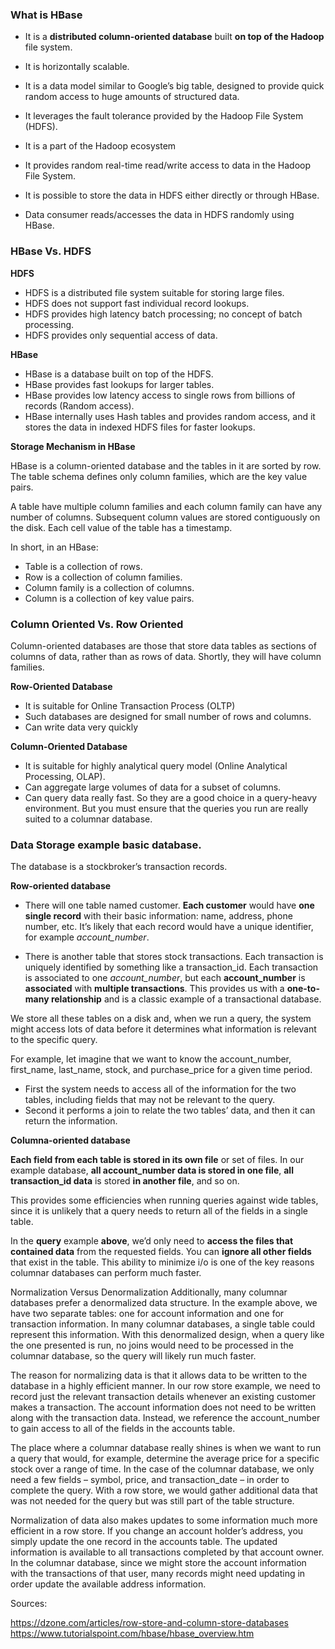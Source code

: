 ### What is HBase

* It is a **distributed column-oriented database** built **on top of the Hadoop** file system. 

* It is horizontally scalable.

* It is a data model similar to Google’s big table, designed to provide quick random access to huge amounts of structured data. 
 
* It leverages the fault tolerance provided by the Hadoop File System (HDFS).

* It is a part of the Hadoop ecosystem

* It provides random real-time read/write access to data in the Hadoop File System.

* It is possible to store the data in HDFS either directly or through HBase. 

* Data consumer reads/accesses the data in HDFS randomly using HBase. 


### HBase Vs. HDFS

**HDFS**

* HDFS is a distributed file system suitable for storing large files.	
* HDFS does not support fast individual record lookups.	
* HDFS provides high latency batch processing; no concept of batch processing.	
* HDFS provides only sequential access of data.	

**HBase**

* HBase is a database built on top of the HDFS.
* HBase provides fast lookups for larger tables.
* HBase provides low latency access to single rows from billions of records (Random access).
* HBase internally uses Hash tables and provides random access, and it stores the data in indexed HDFS files for faster lookups.


**Storage Mechanism in HBase**

HBase is a column-oriented database and the tables in it are sorted by row. The table schema defines only column families, which 
are the key value pairs. 

A table have multiple column families and each column family can have any number of columns. Subsequent column values are stored 
contiguously on the disk. Each cell value of the table has a timestamp. 

In short, in an HBase:

* Table is a collection of rows.
* Row is a collection of column families.
* Column family is a collection of columns.
* Column is a collection of key value pairs.

### Column Oriented Vs. Row Oriented

Column-oriented databases are those that store data tables as sections of columns of data, rather than as rows of data. 
Shortly, they will have column families.

**Row-Oriented Database**

* It is suitable for Online Transaction Process (OLTP)
* Such databases are designed for small number of rows and columns.	
* Can write data very quickly

**Column-Oriented Database**

*	It is suitable for highly analytical query model  (Online Analytical Processing, OLAP).
* Can aggregate large volumes of data for a subset of columns.
* Can query data really fast. So they are a good choice in a query-heavy environment. But you must ensure 
  that the queries you run are really suited to a columnar database.



### Data Storage example basic database.

The database is a stockbroker’s transaction records. 

**Row-oriented database**

* There will one table named customer. **Each customer** would have **one single record** with their basic information: 
  name, address, phone number, etc. It’s likely that each record would have a unique identifier, for example *account_number*.

* There is another table that stores stock transactions. Each transaction is uniquely identified by something like a 
transaction_id. Each transaction is associated to one *account_number*, but each **account_number** is **associated** with **multiple 
transactions**. This provides us with a **one-to-many relationship** and is a classic example of a transactional database.

We store all these tables on a disk and, when we run a query, the system might access lots of data before it determines what 
information is relevant to the specific query. 

For example, let imagine that we want to know the account_number, first_name, last_name, stock, and purchase_price for a given time period. 

* First the system needs to access all of the information for the two tables, including fields that may not be relevant to the query. 
* Second it performs a join to relate the two tables’ data, and then it can return the information. 


**Columna-oriented database**

**Each field from each table is stored in its own file** or set of files. In our example database, **all account_number data is stored 
in one file**, **all transaction_id data** is stored **in another file**, and so on. 

This provides some efficiencies when running queries against wide tables, since it is unlikely that a query needs to return all of the 
fields in a single table. 

In the **query** example **above**, we’d only need to **access the files that contained data** from the requested fields. You can **ignore 
all other fields** that exist in the table. This ability to minimize i/o is one of the key reasons columnar databases can perform much 
faster.





Normalization Versus Denormalization
Additionally, many columnar databases prefer a denormalized data structure. In the example above, we have two separate tables: one for account information and one for transaction information. In many columnar databases, a single table could represent this information. With this denormalized design, when a query like the one presented is run, no joins would need to be processed in the columnar database, so the query will likely run much faster.

The reason for normalizing data is that it allows data to be written to the database in a highly efficient manner. In our row store example, we need to record just the relevant transaction details whenever an existing customer makes a transaction. The account information does not need to be written along with the transaction data. Instead, we reference the account_number to gain access to all of the fields in the accounts table.

The place where a columnar database really shines is when we want to run a query that would, for example, determine the average price for a specific stock over a range of time. In the case of the columnar database, we only need a few fields –  symbol, price, and transaction_date – in order to complete the query. With a row store, we would gather additional data that was not needed for the query but was still part of the table structure.

Normalization of data also makes updates to some information much more efficient in a row store. If you change an account holder’s address, you simply update the one record in the accounts table. The updated information is available to all transactions completed by that account owner. In the columnar database, since we might store the account information with the transactions of that user, many records might need updating in order update the available address information.





Sources:

https://dzone.com/articles/row-store-and-column-store-databases
https://www.tutorialspoint.com/hbase/hbase_overview.htm

